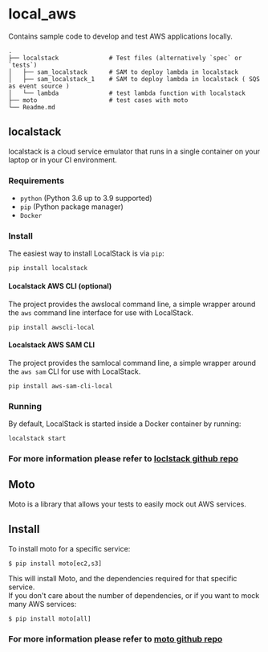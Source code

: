# local_aws
Contains sample code to develop and test AWS applications locally.


    .
    ├── localstack              # Test files (alternatively `spec` or `tests`)
    │   ├── sam_localstack      # SAM to deploy lambda in localstack
    │   ├── sam_localstack_1    # SAM to deploy lambda in localstack ( SQS as event source )
    │   └── lambda              # test lambda function with localstack 
    ├── moto                    # test cases with moto
    └── Readme.md

## localstack
localstack is a cloud service emulator that runs in a single container on your laptop or in your CI environment.

### Requirements

* `python` (Python 3.6 up to 3.9 supported)
* `pip` (Python package manager)
* `Docker`

### Install

The easiest way to install LocalStack is via `pip`:
```
pip install localstack
```

#### Localstack AWS CLI (optional)
The project provides the awslocal command line, a simple wrapper around the `aws` command line interface for use with LocalStack.
```
pip install awscli-local
```

#### Localstack AWS SAM CLI 
The project provides the samlocal command line, a simple wrapper around the `aws sam` CLI for use with LocalStack.

```
pip install aws-sam-cli-local
```

### Running

By default, LocalStack is started inside a Docker container by running:
```
localstack start
```

### For more information please refer to [loclstack github repo](https://github.com/localstack/localstack)


## Moto
Moto is a library that allows your tests to easily mock out AWS services.

## Install

To install moto for a specific service:
```console
$ pip install moto[ec2,s3]
```
This will install Moto, and the dependencies required for that specific service.  
If you don't care about the number of dependencies, or if you want to mock many AWS services:
```console
$ pip install moto[all]
```

### For more information please refer to [moto github repo](https://github.com/spulec/moto)







